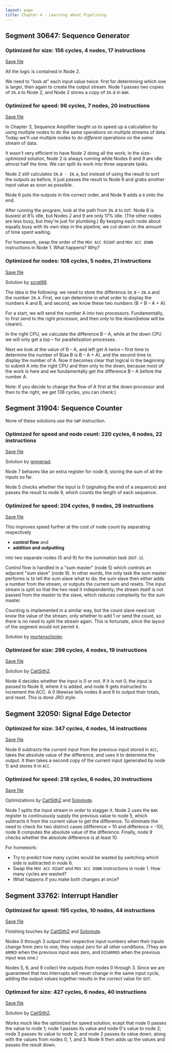 ```yaml
---
layout: page
title: Chapter 4 - Learning about Pipelining
---
```


## Segment 30647: Sequence Generator

### Optimized for size: 156 cycles, 4 nodes, 17 instructions

[Save file](../save/30647.0.txt)

All the logic is contained in Node 2.

We need to "look at" each input value twice: first for determining which one is larger, then again to create the output stream. Node 1 passes two copies of `IN.A` to Node 2, and Node 2 stores a copy of `IN.B` in `BAK`.

### Optimized for speed: 96 cycles, 7 nodes, 20 instructions

[Save file](../save/30647.1.txt)

In Chapter 3, Sequence Amplifier taught us to speed up a calculation by using multiple nodes to do the same operations on multiple streams of data. Today we'll use multiple nodes to do _different_ operations on the _same_ stream of data.

It wasn't very efficient to have Node 2 doing all the work; in the size-optimized solution, Node 2 is always running while Nodes 6 and 9 are idle almost half the time. We can split its work into three separate tasks.

Node 2 still calculates `IN.B - IN.A`, but instead of using the result to sort the outputs as before, it just passes the result to Node 6 and grabs another input value as soon as possible.

Node 6 puts the outputs in the correct order, and Node 9 adds a `0` onto the end.

After running the program, look at the path from `IN.B` to `OUT`. Node 6 is busiest at 8% idle, but Nodes 2 and 9 are only 17% idle. (The other nodes are less busy, but they're just for plumbing.) By keeping each node about equally busy with its own step in the pipeline, we cut down on the amount of time spent waiting.

For homework, swap the order of the `MOV ACC RIGHT` and `MOV ACC DOWN` instructions in Node 1. What happens? Why?

### Optimized for nodes: 108 cycles, 5 nodes, 21 instructions

[Save file](../save/30647.2.txt)

Solution by [scrat98](https://github.com/scrat98).

The idea is the following: we need to store the difference `IN.B` – `IN.A` and the number `IN.A`. First, we can determine in what order to display the numbers A and B, and second, we know these two numbers (B = B – A + A).

For a start, we will send the number A into two processors. Fundamentally, to first send to the right processor, and then only to the down(below will be clearer).

In the right CPU, we calculate the difference B – A, while at the down CPU we will only get a top – for parallelization processes.

Next we look at the value of B – A, and left get A twice – first time to determine the number of B(as B is B – A  + A), and the second time to display the number of A. Now it becomes clear that logical in the beginning to submit A into the right CPU and then only to the down, because most of the work is here and we fundamentally get the difference B – A before the number A. 

Note: If you decide to change the flow of A first at the down processor and then to the right, we get 138 cycles, you can check:)

## Segment 31904: Sequence Counter

None of these solutions use the `SWP` instruction.

### Optimized for speed and node count: 220 cycles, 6 nodes, 22 instructions

[Save file](../save/31904.0.txt)

Solution by [gmnenad](https://github.com/gmnenad).

Node 7 behaves like an extra register for node 8, storing the sum of all the inputs so far.

Node 5 checks whether the input is 0 (signaling the end of a sequence) and passes the result to node 9, which counts the length of each sequence.

### Optimized for speed: 204 cycles, 9 nodes, 28 instructions

[Save file](../save/31904.1.txt)

This improves speed further at the cost of node count by separating respectively

 - **control flow** and
 - **addition and outputting**
 
into two separate nodes (5 and 9) for the summation task (`OUT.S`).

Control flow is handled in a "sum master"  (node 5) which controls an adjacent "sum slave" (node 9). In other words, the only task the sum master performs is to tell the sum slave what to do; the sum slave then either adds a number from the stream, or outputs the current sum and resets. The input stream is split so that the two read it independently; the stream itself is not passed from the master to the slave, which reduces complexity for the sum master.

Counting is implemented in a similar way, but the count slave need not know the value of the stream, only whether to add 1 or send the count, so there is no need to split the stream again. This is fortunate, since the layout of the segment would not permit it.

Solution by [mortenschioler](https://github.com/mortenschioler).

### Optimized for size: 298 cycles, 4 nodes, 19 instructions

[Save file](../save/31904.2.txt)

Solution by [CaitSith2](https://github.com/CaitSith2).

Node 4 decides whether the input is 0 or not.  If it is not 0, the input is passed to Node 8, where it is added, and node 9 gets instructed to increment the ACC. A 0 likewise tells nodes 8 and 9 to output their totals, and reset.  This is done JRO style.

## Segment 32050: Signal Edge Detector

### Optimized for size: 347 cycles, 4 nodes, 14 instructions

[Save file](../save/32050.0.txt)

Node 6 subtracts the current input from the previous input stored in `ACC`, takes the absolute value of the difference, and uses it to determine the output. It then takes a second copy of the current input (generated by node 1) and stores it in `ACC`.

### Optimized for speed: 218 cycles, 6 nodes, 20 instructions

[Save file](../save/32050.1.txt)

Optimizations by [CaitSith2](https://github.com/CaitSith2) and [Solomute](https://github.com/Solomute).

Node 1 splits the input stream in order to stagger it. Node 2 uses the `BAK` register to continuously supply the previous value to node 5, which subtracts it from the current value to get the difference. To eliminate the need to check for two distinct cases (difference > 10 and difference < -10), node 8 computes the absolute value of the difference. Finally, node 9 checks whether the absolute difference is at least 10.

For homework:

- Try to predict how many cycles would be wasted by switching which side is subtracted in node 6.
- Swap the `MOV ACC RIGHT` and `MOV ACC DOWN` instructions in node 1. How many cycles are wasted?
- What happens if you make both changes at once?

## Segment 33762: Interrupt Handler

### Optimized for speed: 195 cycles, 10 nodes, 44 instructions

[Save file](../save/33762.0.txt)

Finishing touches by [CaitSith2](https://github.com/CaitSith2) and [Solomute](https://github.com/Solomute).

Nodes 0 through 3 output their respective input numbers when their inputs change from zero to one; they output zero for all other conditions. (They are `ARMED` when the previous input was zero, and `DISARMED` when the previous input was one.)

Nodes 5, 6, and 9 collect the outputs from nodes 0 through 3. Since we are guaranteed that two interrupts will never change in the same input cycle, adding the output values together results in the correct value for `OUT`.

### Optimzed for size: 427 cycles, 6 nodes, 40 instructions

[Save file](../save/33762.1.txt)

Solution by [CaitSith2](https://github.com/CaitSith2).

Works much like the optimized for speed solution, ecept that node 0 passes the value to node 1; node 1 passes its value and node 0's value to node 2; node 3 passes its value to node 2; and node 2 passes its value down, along with the values from nodes 0, 1, and 3.  Node 6 then adds up the values and passes the result down.
